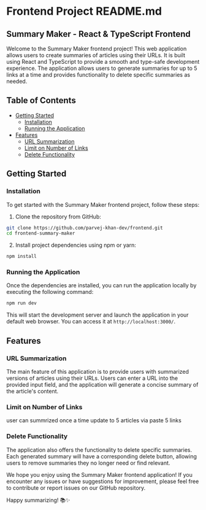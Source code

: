 # Frontend Project README.md

## Summary Maker - React & TypeScript Frontend

Welcome to the Summary Maker frontend project! This web application allows users to create summaries of articles using their URLs. It is built using React and TypeScript to provide a smooth and type-safe development experience. The application allows users to generate summaries for up to 5 links at a time and provides functionality to delete specific summaries as needed.

## Table of Contents

- [Getting Started](#getting-started)
  - [Installation](#installation)
  - [Running the Application](#running-the-application)
- [Features](#features)
  - [URL Summarization](#url-summarization)
  - [Limit on Number of Links](#limit-on-number-of-links)
  - [Delete Functionality](#delete-functionality)

## Getting Started

### Installation

To get started with the Summary Maker frontend project, follow these steps:

1. Clone the repository from GitHub:

```bash
git clone https://github.com/parvej-khan-dev/frontend.git
cd frontend-summary-maker
```

2. Install project dependencies using npm or yarn:

```bash
npm install

```

### Running the Application

Once the dependencies are installed, you can run the application locally by executing the following command:

```bash
npm run dev

```

This will start the development server and launch the application in your default web browser. You can access it at `http://localhost:3000/`.

## Features

### URL Summarization

The main feature of this application is to provide users with summarized versions of articles using their URLs. Users can enter a URL into the provided input field, and the application will generate a concise summary of the article's content.

### Limit on Number of Links

user can summrized once a time update to 5 articles via paste 5 links

### Delete Functionality

The application also offers the functionality to delete specific summaries. Each generated summary will have a corresponding delete button, allowing users to remove summaries they no longer need or find relevant.

We hope you enjoy using the Summary Maker frontend application! If you encounter any issues or have suggestions for improvement, please feel free to contribute or report issues on our GitHub repository.

Happy summarizing! 📚✨
